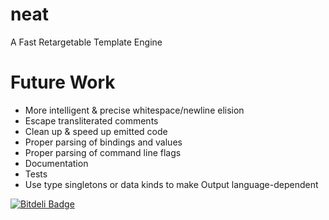 neat
====

A Fast Retargetable Template Engine

Future Work
===========

 - More intelligent & precise whitespace/newline elision
 - Escape transliterated comments
 - Clean up & speed up emitted code
 - Proper parsing of bindings and values
 - Proper parsing of command line flags
 - Documentation
 - Tests
 - Use type singletons or data kinds to make Output language-dependent


[![Bitdeli Badge](https://d2weczhvl823v0.cloudfront.net/ajg/neat/trend.png)](https://bitdeli.com/free "Bitdeli Badge")
